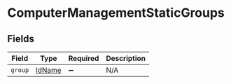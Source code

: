 # ComputerManagementStaticGroups


## Fields

| Field                                   | Type                                    | Required                                | Description                             |
| --------------------------------------- | --------------------------------------- | --------------------------------------- | --------------------------------------- |
| `group`                                 | [IdName](../../models/shared/idname.md) | :heavy_minus_sign:                      | N/A                                     |